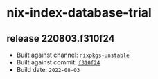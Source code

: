 # nix-index-database-trial
## release 220803.f310f24
- Built against channel: [`nixpkgs-unstable`](https://github.com/nixos/nixpkgs/tree/nixpkgs-unstable)
- Built against commit: [`f310f24`](https://github.com/NixOS/nixpkgs/commit/f310f24f0d4cd5e8660ccde49e8cbd8dbf0295fa)
- Build date: `2022-08-03`
